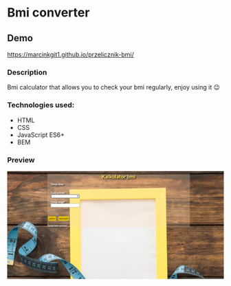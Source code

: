 # Bmi converter

## Demo

https://marcinkgit1.github.io/przelicznik-bmi/

### Description

Bmi calculator that allows you to check your bmi regularly, enjoy using it 😉

### Technologies used:

- HTML
- CSS
- JavaScript ES6+
- BEM

### Preview

![converter](https://github.com/marcinKgit1/przelicznik-bmi/blob/master/images/preview.png?raw=true)
